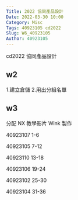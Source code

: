 ```yaml
---
Title: 2022 協同產品設計
Date: 2022-03-30 10:00
Category: Misc
Tags: 40923105 cd2022
Slug: W6_40923105
Author: 40923105
---
```


cd2022 協同產品設計

<!-- PELICAN_END_SUMMARY -->

w2
----
1.建立倉儲
2.用出分組名單

w3
----
分配 NX 教學影片 Wink 製作

40923107 1-6 

40923105 7-12

40923110 13-18

40923106 19-24

40923102 25-30

40923104 31-36

